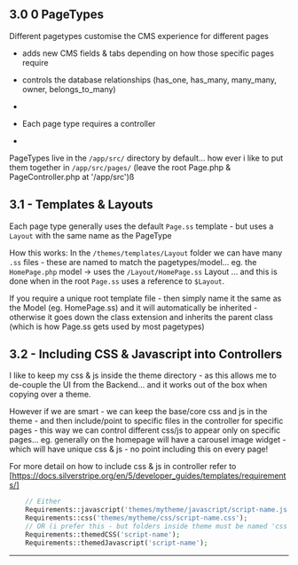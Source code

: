 ## 3.0 0 PageTypes
Different pagetypes customise the CMS experience for different pages
- adds new CMS fields & tabs depending on how those specific pages require
- controls the database relationships (has_one, has_many, many_many, owner, belongs_to_many)
- 

- Each page type requires a controller
- 

PageTypes live in the `/app/src/` directory by default... how ever i like to put them together in `/app/src/pages/` (leave the root Page.php & PageController.php at '/app/src')ß


## 3.1 - Templates & Layouts
Each page type generally uses the default `Page.ss` template - but uses a `Layout` with the same name as the PageType

How this works:
In the `/themes/templates/Layout` folder we can have many `.ss` files - these are named to match the pagetypes/model... eg. the `HomePage.php` model -> uses the `/Layout/HomePage.ss` Layout ... and this is done when in the root `Page.ss` uses a reference to `$Layout`.

If you require a unique root template file - then simply name it the same as the Model (eg. HomePage.ss) and it will automatically be inherited - otherwise it goes down the class extension and inherits the parent class (which is how Page.ss gets used by most pagetypes)


## 3.2 - Including CSS & Javascript into Controllers
I like to keep my css & js inside the theme directory - as this allows me to de-couple the UI from the Backend... and it works out of the box when copying over a theme.

However if we are smart - we can keep the base/core css and js in the theme - and then include/point to specific files in the controller for specific pages - this way we can control different css/js to appear only on specific pages... eg. generally on the homepage will have a carousel image widget - which will have unique css & js - no point including this on every page!

For more detail on how to include css & js in controller
refer to [https://docs.silverstripe.org/en/5/developer_guides/templates/requirements/]
```php
    // Either
    Requirements::javascript('themes/mytheme/javascript/script-name.js');
    Requirements::css('themes/mytheme/css/script-name.css');
    // OR (i prefer this - but folders inside theme must be named 'css' + 'javascript' - (ie. NOT 'js'))
    Requirements::themedCSS('script-name');
    Requirements::themedJavascript('script-name');
```





--------------------------------------------